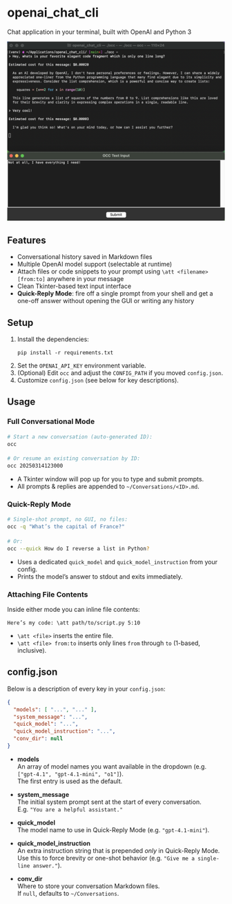 # openai_chat_cli
Chat application in your terminal, built with OpenAI and Python 3

![openai_chat_cli screenshot](screenshot.png)

## Features

- Conversational history saved in Markdown files
- Multiple OpenAI model support (selectable at runtime)
- Attach files or code snippets to your prompt using `\att <filename> [from:to]` anywhere in your message
- Clean Tkinter-based text input interface
- **Quick-Reply Mode**: fire off a single prompt from your shell and get a one-off answer without opening the GUI or writing any history

## Setup

1. Install the dependencies:
   ```
   pip install -r requirements.txt
   ```
2. Set the `OPENAI_API_KEY` environment variable.
3. (Optional) Edit `occ` and adjust the `CONFIG_PATH` if you moved `config.json`.
4. Customize `config.json` (see below for key descriptions).

## Usage

### Full Conversational Mode

```bash
# Start a new conversation (auto-generated ID):
occ

# Or resume an existing conversation by ID:
occ 20250314123000
```
- A Tkinter window will pop up for you to type and submit prompts.
- All prompts & replies are appended to `~/Conversations/<ID>.md`.

### Quick-Reply Mode

```bash
# Single-shot prompt, no GUI, no files:
occ -q "What’s the capital of France?"

# Or:
occ --quick How do I reverse a list in Python?
```
- Uses a dedicated `quick_model` and `quick_model_instruction` from your config.
- Prints the model’s answer to stdout and exits immediately.

### Attaching File Contents

Inside either mode you can inline file contents:

```
Here’s my code: \att path/to/script.py 5:10
```

- `\att <file>` inserts the entire file.
- `\att <file> from:to` inserts only lines `from` through `to` (1-based, inclusive).

## config.json

Below is a description of every key in your `config.json`:

```json
{
  "models": [ "...", "..." ],
  "system_message": "...",
  "quick_model": "...",
  "quick_model_instruction": "...",
  "conv_dir": null
}
```

- **models**  
  An array of model names you want available in the dropdown (e.g. `["gpt-4.1", "gpt-4.1-mini", "o1"]`).  
  The first entry is used as the default.

- **system_message**  
  The initial system prompt sent at the start of every conversation.  
  E.g. `"You are a helpful assistant."`

- **quick_model**  
  The model name to use in Quick-Reply Mode (e.g. `"gpt-4.1-mini"`).

- **quick_model_instruction**  
  An extra instruction string that is prepended *only* in Quick-Reply Mode.  
  Use this to force brevity or one-shot behavior (e.g. `"Give me a single-line answer."`).

- **conv_dir**  
  Where to store your conversation Markdown files.  
  If `null`, defaults to `~/Conversations`.